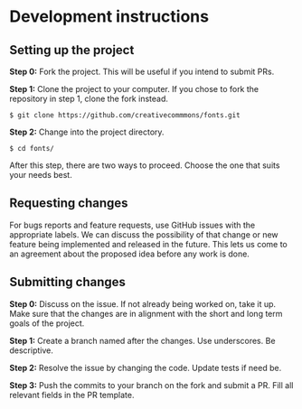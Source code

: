 # Development instructions

## Setting up the project

**Step 0:** 
Fork the project. This will be useful if you intend to submit PRs. 

**Step 1:** Clone the project to your computer. If you chose to fork the
repository in step 1, clone the fork instead.

```
$ git clone https://github.com/creativecommmons/fonts.git
```

**Step 2:**
Change into the project directory.

```
$ cd fonts/
```

After this step, there are two ways to proceed. Choose the one that suits your
needs best.

## Requesting changes

For bugs reports and feature requests, use GitHub issues with the appropriate
labels. We can discuss the possibility of that change or new feature being
implemented and released in the future. This lets us come to an agreement about
the proposed idea before any work is done.

## Submitting changes

**Step 0:** 
Discuss on the issue. If not already being worked on, take it up. Make sure that
the changes are in alignment with the short and long term goals of the project.

**Step 1:** 
Create a branch named after the changes. Use underscores. Be descriptive.

**Step 2:**
Resolve the issue by changing the code. Update tests if need be.

**Step 3:**
Push the commits to your branch on the fork and submit a PR. Fill all relevant 
fields in the PR template.

